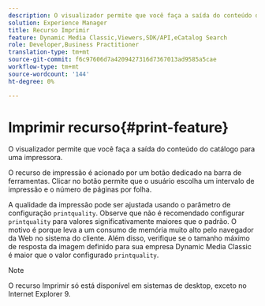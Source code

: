```yaml
---
description: O visualizador permite que você faça a saída do conteúdo do catálogo para uma impressora.
solution: Experience Manager
title: Recurso Imprimir
feature: Dynamic Media Classic,Viewers,SDK/API,eCatalog Search
role: Developer,Business Practitioner
translation-type: tm+mt
source-git-commit: f6c97606d7a4209427316d7367013ad9585a5cae
workflow-type: tm+mt
source-wordcount: '144'
ht-degree: 0%

---
```



# Imprimir recurso{#print-feature}

O visualizador permite que você faça a saída do conteúdo do catálogo para uma impressora.

O recurso de impressão é acionado por um botão dedicado na barra de ferramentas. Clicar no botão permite que o usuário escolha um intervalo de impressão e o número de páginas por folha.

A qualidade da impressão pode ser ajustada usando o parâmetro de configuração `printquality`. Observe que não é recomendado configurar `printquality` para valores significativamente maiores que o padrão. O motivo é porque leva a um consumo de memória muito alto pelo navegador da Web no sistema do cliente. Além disso, verifique se o tamanho máximo de resposta da imagem definido para sua empresa Dynamic Media Classic é maior que o valor configurado `printquality`.

>[!NOTE]
>
>O recurso Imprimir só está disponível em sistemas de desktop, exceto no Internet Explorer 9.

